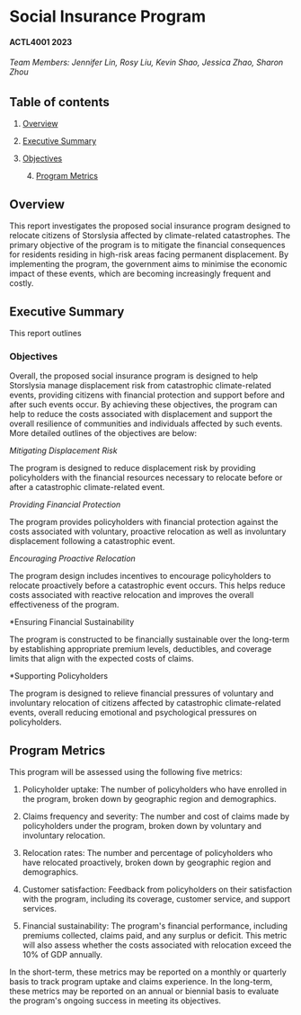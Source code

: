 # Social Insurance Program 

#### ACTL4001 2023 

###### Team Members: Jennifer Lin, Rosy Liu, Kevin Shao, Jessica Zhao, Sharon Zhou 

## Table of contents
1. [Overview](#overview)
2. [Executive Summary](#executivesum)
3. [Objectives](#objectives)

    4. [Program Metrics](#programmetrics)

## Overview <a name="overview"></a>
This report investigates the proposed social insurance program designed to relocate citizens of Storslysia affected by climate-related catastrophes. The primary objective of the program is to mitigate the financial consequences for residents residing in high-risk areas facing permanent displacement. By implementing the program, the government aims to minimise the economic impact of these events, which are becoming increasingly frequent and costly. 

## Executive Summary <a name="executivesum"></a>
This report outlines  

### Objectives <a name="objectives"></a>
Overall, the proposed social insurance program is designed to help Storslysia manage displacement risk from catastrophic climate-related events, providing citizens with financial protection and support before and after such events occur. By achieving these objectives, the program can help to reduce the costs associated with displacement and support the overall resilience of communities and individuals affected by such events. More detailed outlines of the objectives are below: 

*Mitigating Displacement Risk*

The program is designed to reduce displacement risk by providing policyholders with the financial resources necessary to relocate before or after a catastrophic climate-related event. 

*Providing Financial Protection* 

The program provides policyholders with financial protection against the costs associated with voluntary, proactive relocation as well as involuntary displacement following a catastrophic event. 

*Encouraging Proactive Relocation*

The program design includes incentives to encourage policyholders to relocate proactively before a catastrophic event occurs. This helps reduce costs associated with reactive relocation and improves the overall effectiveness of the program. 

*Ensuring Financial Sustainability 

The program is constructed to be financially sustainable over the long-term by establishing appropriate premium levels, deductibles, and coverage limits that align with the expected costs of claims. 

*Supporting Policyholders 

The program is designed to relieve financial pressures of voluntary and involuntary relocation of citizens affected by catastrophic climate-related events, overall reducing emotional and psychological pressures on policyholders.  

## Program Metrics <a name="programmetrics"></a>
This program will be assessed using the following five metrics: 

  1. Policyholder uptake: The number of policyholders who have enrolled in the program, broken down by geographic region and demographics. 

  2. Claims frequency and severity: The number and cost of claims made by policyholders under the program, broken down by voluntary and involuntary relocation. 

  3. Relocation rates: The number and percentage of policyholders who have relocated proactively, broken down by geographic region and demographics. 

  4. Customer satisfaction: Feedback from policyholders on their satisfaction with the program, including its coverage, customer service, and support services. 

  5. Financial sustainability: The program's financial performance, including premiums collected, claims paid, and any surplus or deficit. This metric will also assess whether the costs associated with relocation exceed the 10% of GDP annually.  

In the short-term, these metrics may be reported on a monthly or quarterly basis to track program uptake and claims experience. In the long-term, these metrics may be reported on an annual or biennial basis to evaluate the program's ongoing success in meeting its objectives. 
